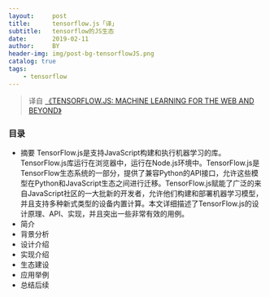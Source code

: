 ```yaml
---
layout:     post
title:      tensorflow.js「译」
subtitle:   tensorflow的JS生态
date:       2019-02-11
author:     BY
header-img: img/post-bg-tensorflowJS.png
catalog: true
tags:
    - tensorflow
---
```


> 译自 [《TENSORFLOW.JS: MACHINE LEARNING FOR THE WEB AND BEYOND》](https://arxiv.org/pdf/1901.05350.pdf)

### 目录

- 摘要
TensorFlow.js是支持JavaScript构建和执行机器学习的库。TensorFlow.js库运行在浏览器中，运行在Node.js环境中。TensorFlow.js是TensorFlow生态系统的一部分，提供了兼容Python的API接口，允许这些模型在Python和JavaScript生态之间进行迁移。TensorFlow.js赋能了广泛的来自JavaScript社区的一大批新的开发者，允许他们构建和部署机器学习模型，并且支持多种新式类型的设备内置计算。本文详细描述了TensorFlow.js的设计原理、API、实现，并且突出一些非常有效的用例。
- 简介
- 背景分析
- 设计介绍
- 实现介绍
- 生态建设
- 应用举例
- 总结后续

